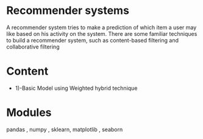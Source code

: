 # Recommender systems

A recommender system tries to make a prediction of which item a user may like based on his activity on the system. There are some familiar
techniques to build a recommender system, such as content-based filtering and collaborative filtering

# Content

- 1)-Basic Model using Weighted hybrid technique

# Modules

pandas , numpy , sklearn, matplotlib , seaborn
